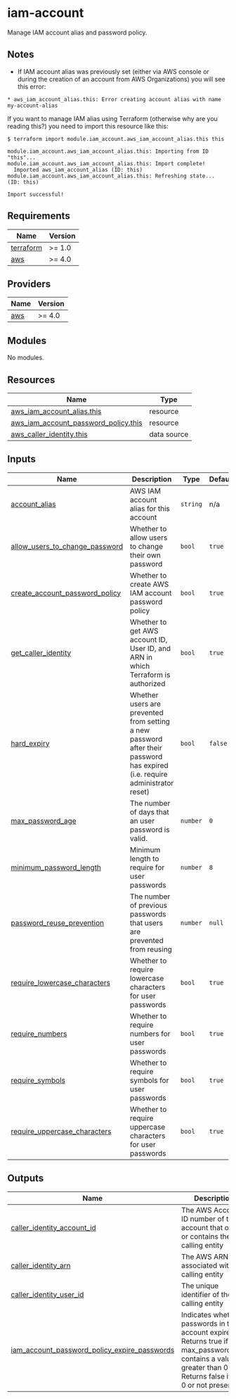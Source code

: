 # iam-account

Manage IAM account alias and password policy.

## Notes

* If IAM account alias was previously set (either via AWS console or during the creation of an account from AWS Organizations) you will see this error:
```
* aws_iam_account_alias.this: Error creating account alias with name my-account-alias
```

If you want to manage IAM alias using Terraform (otherwise why are you reading this?) you need to import this resource like this:
```
$ terraform import module.iam_account.aws_iam_account_alias.this this

module.iam_account.aws_iam_account_alias.this: Importing from ID "this"...
module.iam_account.aws_iam_account_alias.this: Import complete!
  Imported aws_iam_account_alias (ID: this)
module.iam_account.aws_iam_account_alias.this: Refreshing state... (ID: this)

Import successful!
```

<!-- BEGINNING OF PRE-COMMIT-TERRAFORM DOCS HOOK -->
## Requirements

| Name | Version |
|------|---------|
| <a name="requirement_terraform"></a> [terraform](#requirement\_terraform) | >= 1.0 |
| <a name="requirement_aws"></a> [aws](#requirement\_aws) | >= 4.0 |

## Providers

| Name | Version |
|------|---------|
| <a name="provider_aws"></a> [aws](#provider\_aws) | >= 4.0 |

## Modules

No modules.

## Resources

| Name | Type |
|------|------|
| [aws_iam_account_alias.this](https://registry.terraform.io/providers/hashicorp/aws/latest/docs/resources/iam_account_alias) | resource |
| [aws_iam_account_password_policy.this](https://registry.terraform.io/providers/hashicorp/aws/latest/docs/resources/iam_account_password_policy) | resource |
| [aws_caller_identity.this](https://registry.terraform.io/providers/hashicorp/aws/latest/docs/data-sources/caller_identity) | data source |

## Inputs

| Name | Description | Type | Default | Required |
|------|-------------|------|---------|:--------:|
| <a name="input_account_alias"></a> [account\_alias](#input\_account\_alias) | AWS IAM account alias for this account | `string` | n/a | yes |
| <a name="input_allow_users_to_change_password"></a> [allow\_users\_to\_change\_password](#input\_allow\_users\_to\_change\_password) | Whether to allow users to change their own password | `bool` | `true` | no |
| <a name="input_create_account_password_policy"></a> [create\_account\_password\_policy](#input\_create\_account\_password\_policy) | Whether to create AWS IAM account password policy | `bool` | `true` | no |
| <a name="input_get_caller_identity"></a> [get\_caller\_identity](#input\_get\_caller\_identity) | Whether to get AWS account ID, User ID, and ARN in which Terraform is authorized | `bool` | `true` | no |
| <a name="input_hard_expiry"></a> [hard\_expiry](#input\_hard\_expiry) | Whether users are prevented from setting a new password after their password has expired (i.e. require administrator reset) | `bool` | `false` | no |
| <a name="input_max_password_age"></a> [max\_password\_age](#input\_max\_password\_age) | The number of days that an user password is valid. | `number` | `0` | no |
| <a name="input_minimum_password_length"></a> [minimum\_password\_length](#input\_minimum\_password\_length) | Minimum length to require for user passwords | `number` | `8` | no |
| <a name="input_password_reuse_prevention"></a> [password\_reuse\_prevention](#input\_password\_reuse\_prevention) | The number of previous passwords that users are prevented from reusing | `number` | `null` | no |
| <a name="input_require_lowercase_characters"></a> [require\_lowercase\_characters](#input\_require\_lowercase\_characters) | Whether to require lowercase characters for user passwords | `bool` | `true` | no |
| <a name="input_require_numbers"></a> [require\_numbers](#input\_require\_numbers) | Whether to require numbers for user passwords | `bool` | `true` | no |
| <a name="input_require_symbols"></a> [require\_symbols](#input\_require\_symbols) | Whether to require symbols for user passwords | `bool` | `true` | no |
| <a name="input_require_uppercase_characters"></a> [require\_uppercase\_characters](#input\_require\_uppercase\_characters) | Whether to require uppercase characters for user passwords | `bool` | `true` | no |

## Outputs

| Name | Description |
|------|-------------|
| <a name="output_caller_identity_account_id"></a> [caller\_identity\_account\_id](#output\_caller\_identity\_account\_id) | The AWS Account ID number of the account that owns or contains the calling entity |
| <a name="output_caller_identity_arn"></a> [caller\_identity\_arn](#output\_caller\_identity\_arn) | The AWS ARN associated with the calling entity |
| <a name="output_caller_identity_user_id"></a> [caller\_identity\_user\_id](#output\_caller\_identity\_user\_id) | The unique identifier of the calling entity |
| <a name="output_iam_account_password_policy_expire_passwords"></a> [iam\_account\_password\_policy\_expire\_passwords](#output\_iam\_account\_password\_policy\_expire\_passwords) | Indicates whether passwords in the account expire. Returns true if max\_password\_age contains a value greater than 0. Returns false if it is 0 or not present. |

<!-- END OF PRE-COMMIT-TERRAFORM DOCS HOOK -->
